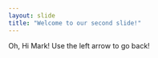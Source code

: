 ```yaml
---
layout: slide
title: "Welcome to our second slide!"
---
```

Oh, Hi Mark!
Use the left arrow to go back!
